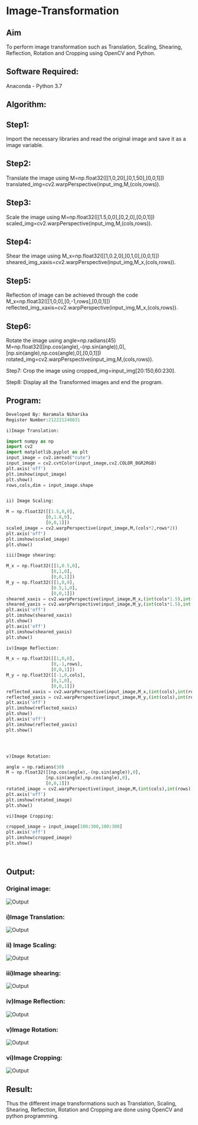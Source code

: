 # Image-Transformation
## Aim
To perform image transformation such as Translation, Scaling, Shearing, Reflection, Rotation and Cropping using OpenCV and Python.

## Software Required:
Anaconda - Python 3.7

## Algorithm:
## Step1:
Import the necessary libraries and read the original image and save it as a image variable.

## Step2:
Translate the image using M=np.float32([[1,0,20],[0,1,50],[0,0,1]]) translated_img=cv2.warpPerspective(input_img,M,(cols,rows)).

## Step3:
Scale the image using M=np.float32([[1.5,0,0],[0,2,0],[0,0,1]]) scaled_img=cv2.warpPerspective(input_img,M,(cols,rows)).

## Step4:
Shear the image using M_x=np.float32([[1,0.2,0],[0,1,0],[0,0,1]]) sheared_img_xaxis=cv2.warpPerspective(input_img,M_x,(cols,rows)).

## Step5:
Reflection of image can be achieved through the code M_x=np.float32([[1,0,0],[0,-1,rows],[0,0,1]]) reflected_img_xaxis=cv2.warpPerspective(input_img,M_x,(cols,rows)).

## Step6:
Rotate the image using angle=np.radians(45) M=np.float32([[np.cos(angle),-(np.sin(angle)),0],[np.sin(angle),np.cos(angle),0],[0,0,1]]) rotated_img=cv2.warpPerspective(input_img,M,(cols,rows)).

Step7:
Crop the image using cropped_img=input_img[20:150,60:230].

Step8:
Display all the Transformed images and end the program.

## Program:
```python
Developed By: Naramala Niharika
Register Number:212221240031

i)Image Translation:

import numpy as np
import cv2
import matplotlib.pyplot as plt
input_image = cv2.imread("cute")
input_image = cv2.cvtColor(input_image,cv2.COLOR_BGR2RGB)
plt.axis('off')
plt.imshow(input_image)
plt.show()
rows,cols,dim = input_image.shape


ii) Image Scaling:

M = np.float32([[1.5,0,0],
               [0,1.8,0],
               [0,0,1]])
scaled_image = cv2.warpPerspective(input_image,M,(cols*2,rows*2))
plt.axis('off')
plt.imshow(scaled_image)
plt.show()

iii)Image shearing:

M_x = np.float32([[1,0.5,0],
                 [0,1,0],
                 [0,0,1]])
M_y = np.float32([[1,0,0],
                 [0.5,1,0],
                 [0,0,1]])
sheared_xaxis = cv2.warpPerspective(input_image,M_x,(int(cols*1.5),int(rows*1.5)))
sheared_yaxis = cv2.warpPerspective(input_image,M_y,(int(cols*1.5),int(rows*1.5)))
plt.axis('off')
plt.imshow(sheared_xaxis)
plt.show()
plt.axis('off')
plt.imshow(sheared_yaxis)
plt.show()

iv)Image Reflection:

M_x = np.float32([[1,0,0],
                 [0,-1,rows],
                 [0,0,1]])
M_y = np.float32([[-1,0,cols],
                 [0,1,0],
                 [0,0,1]])
reflected_xaxis = cv2.warpPerspective(input_image,M_x,(int(cols),int(rows)))
reflected_yaxis = cv2.warpPerspective(input_image,M_y,(int(cols),int(rows)))
plt.axis('off')
plt.imshow(reflected_xaxis)
plt.show()
plt.axis('off')
plt.imshow(reflected_yaxis)
plt.show()




v)Image Rotation:

angle = np.radians(30)
M = np.float32([[np.cos(angle),-(np.sin(angle)),0],
               [np.sin(angle),np.cos(angle),0],
               [0,0,1]])
rotated_image = cv2.warpPerspective(input_image,M,(int(cols),int(rows)))
plt.axis('off')
plt.imshow(rotated_image)
plt.show()

vi)Image Cropping:

cropped_image = input_image[100:300,100:300]
plt.axis('off')
plt.imshow(cropped_image)
plt.show()




```
## Output:

### Original image:

![Output](https://github.com/naramala-niharika/Image-Transformation/blob/main/z1.PNG?raw=true)

### i)Image Translation:

![Output](https://github.com/naramala-niharika/Image-Transformation/blob/main/z2.PNG?raw=true)

### ii) Image Scaling:

![Output](https://github.com/naramala-niharika/Image-Transformation/blob/main/z3.PNG?raw=true)

### iii)Image shearing:

![Output](https://github.com/naramala-niharika/Image-Transformation/blob/main/z4.PNG?raw=true)


### iv)Image Reflection:

![Output](https://github.com/naramala-niharika/Image-Transformation/blob/main/z5.PNG?raw=true)



### v)Image Rotation:

![Output](https://github.com/naramala-niharika/Image-Transformation/blob/main/z6.PNG?raw=true)



### vi)Image Cropping:

![Output](https://github.com/naramala-niharika/Image-Transformation/blob/main/z7.PNG?raw=true)



## Result: 

Thus the different image transformations such as Translation, Scaling, Shearing, Reflection, Rotation and Cropping are done using OpenCV and python programming.

